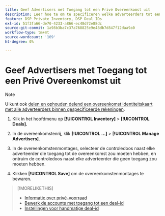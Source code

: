 ```yaml
---
title: Geef Advertisers met Toegang tot een Privé Overeenkomst uit
description: Leer hoe te om te specificeren welke adverteerders tot een privé overeenkomst kunnen toegang hebben.
feature: DSP Private Inventory, DSP Deal IDs
exl-id: 51f3fa66-de70-4233-a866-ec48d72e88dc
source-git-commit: 1a98b3ba7c37a768825e9e48db7d847f12daa9a0
workflow-type: tm+mt
source-wordcount: '109'
ht-degree: 0%

---
```


# Geef Advertisers met Toegang tot een Privé Overeenkomst uit

>[!NOTE]
>
>U kunt ook [delen en ophouden delend een overeenkomst identiteitskaart met alle adverteerders binnen gespecificeerde rekeningen](deal-id-share.md).

1. Klik in het hoofdmenu op **[!UICONTROL Inventory]** > **[!UICONTROL Deals].**

1. In de overeenkomstenrij, klik  **[!UICONTROL ...]** > **[!UICONTROL Manage Advertisers]**.

1. In de overeenkomstenmontages, selecteer de controledoos naast elke adverteerder die toegang tot de overeenkomst zou moeten hebben, en ontruim de controledoos naast elke adverteerder die geen toegang zou moeten hebben.

1. Klikken **[!UICONTROL Save]** om de overeenkomstenmontages te bewaren.

>[!MORELIKETHIS]
>* [Informatie over privé-voorraad](private-inventory-about.md)
>* [Bewerk de accounts met toegang tot een deal-id](/help/dsp/inventory/deal-id-share.md)
>* [Instellingen voor handmatige deal-id](deal-id-settings.md)

